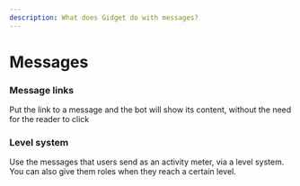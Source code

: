 ```yaml
---
description: What does Gidget do with messages?
---
```


# Messages

### Message links

Put the link to a message and the bot will show its content, without the need for the reader to click

### Level system

Use the messages that users send as an activity meter, via a level system. You can also give them roles when they reach a certain level.



